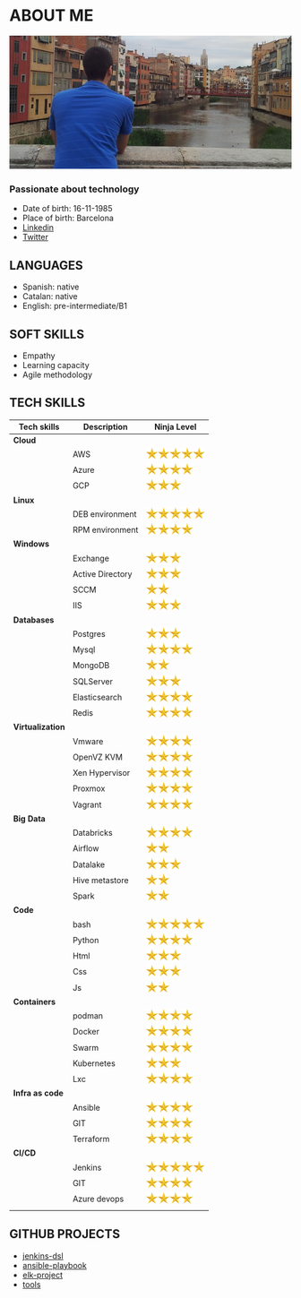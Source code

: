 
# ABOUT ME
![me](./img/me.jpg)
### **Passionate about technology**
- Date of birth: 16-11-1985
- Place of birth: Barcelona
- [Linkedin](https://www.linkedin.com/pub/carlos-garc%C3%ADa-rojas/aa/990/32)
- [Twitter](https://twitter.com/Carlos_Garo)

## LANGUAGES
- Spanish: native
- Catalan: native
- English: pre-intermediate/B1

## SOFT SKILLS
- Empathy
- Learning capacity
- Agile methodology

## TECH SKILLS
|  Tech skills       | Description      | Ninja Level |
|--------------------|------------------|-------------|
| **Cloud**          |                  |                                                                                                                                                      |
|                    | AWS              | ![start](./img/start.png)![start](./img/start.png)![start](./img/start.png)![start](./img/start.png)![start](./img/start.png)                        |
|                    | Azure            | ![start](./img/start.png)![start](./img/start.png)![start](./img/start.png)![start](./img/start.png)                                                 |
|                    | GCP              | ![start](./img/start.png)![start](./img/start.png)![start](./img/start.png)                                                                          |
| **Linux**          |                  |                                                                                                                                                      |
|                    | DEB environment   | ![start](./img/start.png)![start](./img/start.png)![start](./img/start.png)![start](./img/start.png)![start](./img/start.png)                       |
|                    | RPM environment   | ![start](./img/start.png)![start](./img/start.png)![start](./img/start.png)![start](./img/start.png)                                                |
| **Windows**        |                  |                                                                                                                                                      |
|                    | Exchange         | ![start](./img/start.png)![start](./img/start.png)![start](./img/start.png)                                                                          |
|                    | Active Directory | ![start](./img/start.png)![start](./img/start.png)![start](./img/start.png)                                                                          |
|                    | SCCM             | ![start](./img/start.png)![start](./img/start.png)                                                                                                   |
|                    | IIS              | ![start](./img/start.png)![start](./img/start.png)![start](./img/start.png)                                                                          |
| **Databases**      |                  |                                                                                                                                                      |
|                    | Postgres         | ![start](./img/start.png)![start](./img/start.png)![start](./img/start.png)                                                                          |
|                    | Mysql            | ![start](./img/start.png)![start](./img/start.png)![start](./img/start.png)![start](./img/start.png)                                                 |
|                    | MongoDB          | ![start](./img/start.png)![start](./img/start.png)                                                                                                   |
|                    | SQLServer        | ![start](./img/start.png)![start](./img/start.png)![start](./img/start.png)                                                                          |
|                    | Elasticsearch    | ![start](./img/start.png)![start](./img/start.png)![start](./img/start.png)![start](./img/start.png)                                                 |
|                    | Redis            | ![start](./img/start.png)![start](./img/start.png)![start](./img/start.png)![start](./img/start.png)                                                 |
| **Virtualization** |                  |                                                                                                                                                      |
|                    | Vmware           | ![start](./img/start.png)![start](./img/start.png)![start](./img/start.png)![start](./img/start.png)                                                 |
|                    | OpenVZ KVM       | ![start](./img/start.png)![start](./img/start.png)![start](./img/start.png)![start](./img/start.png)                                                 |
|                    | Xen Hypervisor   | ![start](./img/start.png)![start](./img/start.png)![start](./img/start.png)![start](./img/start.png)                                                 |
|                    | Proxmox          | ![start](./img/start.png)![start](./img/start.png)![start](./img/start.png)![start](./img/start.png)                                                 |
|                    | Vagrant          | ![start](./img/start.png)![start](./img/start.png)![start](./img/start.png)![start](./img/start.png)                                                 |
| **Big Data**       |                  |                                                                                                                                                      |
|                    | Databricks       | ![start](./img/start.png)![start](./img/start.png)![start](./img/start.png)![start](./img/start.png)                                                 |
|                    | Airflow          | ![start](./img/start.png)![start](./img/start.png)                                                                                                   |
|                    | Datalake         | ![start](./img/start.png)![start](./img/start.png)![start](./img/start.png)                                                                          |
|                    | Hive metastore   | ![start](./img/start.png)![start](./img/start.png)                                                                                                   |
|                    | Spark            | ![start](./img/start.png)![start](./img/start.png)                                                                                                   |
| **Code**           |                  |                                                                                                                                                      |
|                    | bash             | ![start](./img/start.png)![start](./img/start.png)![start](./img/start.png)![start](./img/start.png)![start](./img/start.png)                        |
|                    | Python           | ![start](./img/start.png)![start](./img/start.png)![start](./img/start.png)![start](./img/start.png)                                                 |
|                    | Html             | ![start](./img/start.png)![start](./img/start.png)![start](./img/start.png)                                                                          |
|                    | Css              | ![start](./img/start.png)![start](./img/start.png)![start](./img/start.png)                                                                          |
|                    | Js               | ![start](./img/start.png)![start](./img/start.png)                                                                                                   |
| **Containers**     |                  |                                                                                                                                                      |
|                    | podman           | ![start](./img/start.png)![start](./img/start.png)![start](./img/start.png)![start](./img/start.png)                                                 |
|                    | Docker           | ![start](./img/start.png)![start](./img/start.png)![start](./img/start.png)![start](./img/start.png)                                                 |
|                    | Swarm            | ![start](./img/start.png)![start](./img/start.png)![start](./img/start.png)![start](./img/start.png)                                                 |
|                    | Kubernetes       | ![start](./img/start.png)![start](./img/start.png)![start](./img/start.png)                                                                          |
|                    | Lxc              | ![start](./img/start.png)![start](./img/start.png)![start](./img/start.png)![start](./img/start.png)                                                 |
| **Infra as code**  |                  |                                                                                                                                                      |
|                    | Ansible          | ![start](./img/start.png)![start](./img/start.png)![start](./img/start.png)![start](./img/start.png)                                                 |
|                    | GIT              | ![start](./img/start.png)![start](./img/start.png)![start](./img/start.png)![start](./img/start.png)                                                 |
|                    | Terraform        | ![start](./img/start.png)![start](./img/start.png)![start](./img/start.png)![start](./img/start.png)                                                 |
| **CI/CD**          |                  |                                                                                                                                                      |
|                    | Jenkins          | ![start](./img/start.png)![start](./img/start.png)![start](./img/start.png)![start](./img/start.png)![start](./img/start.png)                        |
|                    | GIT              | ![start](./img/start.png)![start](./img/start.png)![start](./img/start.png)![start](./img/start.png)                                                 |
|                    | Azure devops     | ![start](./img/start.png)![start](./img/start.png)![start](./img/start.png)![start](./img/start.png)                                                 |
|                    |                  |                                                                                                                                                      |

## GITHUB PROJECTS
- [jenkins-dsl](https://github.com/mauserkar/jenkins-dsl)
- [ansible-playbook](https://github.com/mauserkar/ansible-playbook)
- [elk-project](https://github.com/mauserkar/elk-project)
- [tools](https://github.com/mauserkar/tools)

